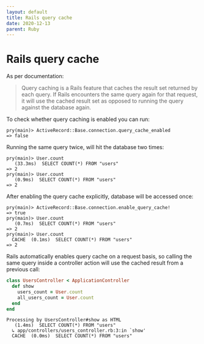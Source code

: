 ```yaml
---
layout: default
title: Rails query cache
date: 2020-12-13
parent: Ruby
---
```


# Rails query cache

As per documentation:

> Query caching is a Rails feature that caches the result set returned by each query. If Rails encounters the same query again for that request, it will use the cached result set as opposed to running the query against the database again.

To check whether query caching is enabled you can run:

```
pry(main)> ActiveRecord::Base.connection.query_cache_enabled
=> false
```

Running the same query twice, will hit the database two times:

```
pry(main)> User.count
   (33.3ms)  SELECT COUNT(*) FROM "users"
=> 2
pry(main)> User.count
   (0.9ms)  SELECT COUNT(*) FROM "users"
=> 2
```

After enabling the query cache explicitly, database will be accessed once:

```
pry(main)> ActiveRecord::Base.connection.enable_query_cache!
=> true
pry(main)> User.count
   (0.7ms)  SELECT COUNT(*) FROM "users"
=> 2
pry(main)> User.count
  CACHE  (0.1ms)  SELECT COUNT(*) FROM "users"
=> 2
```

Rails automatically enables query cache on a request basis, so calling the same query inside a controller action will use the cached result from a previous call:

```ruby
class UsersController < ApplicationController
  def show
    users_count = User.count
    all_users_count = User.count
  end
end
```

```
Processing by UsersController#show as HTML
   (1.4ms)  SELECT COUNT(*) FROM "users"
  ↳ app/controllers/users_controller.rb:3:in `show'
  CACHE  (0.0ms)  SELECT COUNT(*) FROM "users"
```
